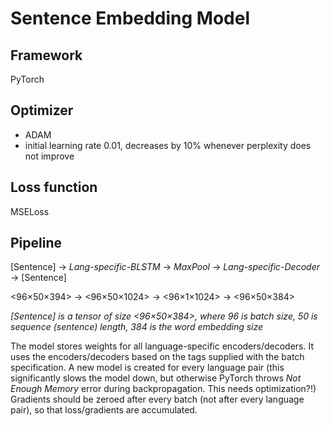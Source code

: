 # Sentence Embedding Model

## Framework 

PyTorch

## Optimizer 

 - ADAM
 - initial learning rate 0.01, decreases by 10% whenever perplexity does not improve

## Loss function 

MSELoss

## Pipeline

[Sentence]  -> *Lang-specific-BLSTM* -> *MaxPool* -> *Lang-specific-Decoder* -> [Sentence]

<96×50×394> -> <96×50×1024> -> <96×1×1024> -> <96×50×384>

*[Sentence] is a tensor of size <96×50×384>, where 96 is batch size, 50 is sequence (sentence) length, 384 is the word embedding size*

The model stores weights for all language-specific encoders/decoders. It uses the encoders/decoders based on the tags supplied with the batch specification.
A new model is created for every language pair (this significantly slows the model down, but otherwise PyTorch throws *Not Enough Memory* error during backpropagation. This needs optimization?!) Gradients should be zeroed after every batch (not after every language pair), so that loss/gradients are accumulated.
